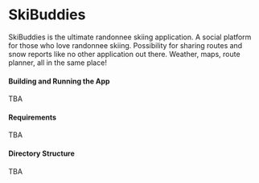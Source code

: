 # SkiBuddies
SkiBuddies is the ultimate randonnee skiing application. A social platform for those who love randonnee skiing. Possibility for sharing routes and snow reports like no other application out there. Weather, maps, route planner, all in the same place!

#### Building and Running the App
TBA

#### Requirements
TBA

#### Directory Structure
TBA